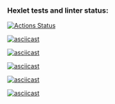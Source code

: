 ### Hexlet tests and linter status:
[![Actions Status](https://github.com/IamYelena/python-project-49/workflows/hexlet-check/badge.svg)](https://github.com/IamYelena/python-project-49/actions)


[![asciicast](https://asciinema.org/a/583229.svg)](https://asciinema.org/a/583229)




[![asciicast](https://asciinema.org/a/584397.svg)](https://asciinema.org/a/584397)


[![asciicast](https://asciinema.org/a/584673.svg)](https://asciinema.org/a/584673)

[![asciicast](https://asciinema.org/a/584880.svg)](https://asciinema.org/a/584880)

[![asciicast](https://asciinema.org/a/585223.svg)](https://asciinema.org/a/585223)